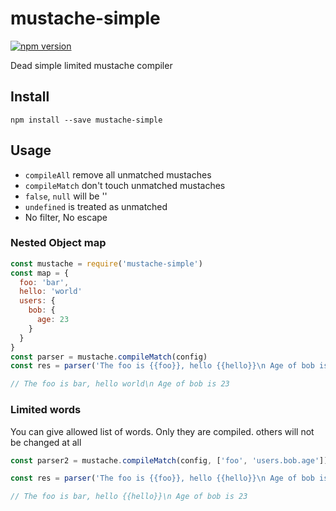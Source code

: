 # mustache-simple

[![npm version](https://badge.fury.io/js/mustache-simple.svg)](https://www.npmjs.com/package/mustache-simple)

Dead simple limited mustache compiler

## Install
```
npm install --save mustache-simple
```

## Usage
* `compileAll` remove all unmatched mustaches
* `compileMatch` don't touch unmatched mustaches
* `false`, `null` will be ''
* `undefined` is treated as unmatched
* No filter, No escape

### Nested Object map

```js
const mustache = require('mustache-simple')
const map = {
  foo: 'bar',
  hello: 'world'
  users: {
    bob: {
      age: 23
    }
  }
}
const parser = mustache.compileMatch(config)
const res = parser('The foo is {{foo}}, hello {{hello}}\n Age of bob is {{users.bob.age}}')

// The foo is bar, hello world\n Age of bob is 23
```

### Limited words
You can give allowed list of words. Only they are compiled. others will not be changed at all

```js
const parser2 = mustache.compileMatch(config, ['foo', 'users.bob.age'])

const res = parser('The foo is {{foo}}, hello {{hello}}\n Age of bob is {{users.bob.age}}')

// The foo is bar, hello {{hello}}\n Age of bob is 23
```
